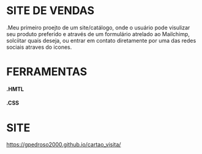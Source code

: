 # SITE DE VENDAS

.Meu primeiro proejto de um site/catálogo, onde o usuário pode visulizar seu produto preferido e através de um formulário atrelado ao Mailchimp, solciitar quais deseja, ou entrar em contato diretamente por uma das redes sociais atraves do icones.

# FERRAMENTAS

#### .HMTL
#### .CSS

# SITE

https://gpedroso2000.github.io/cartao_visita/
